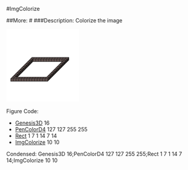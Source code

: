 #ImgColorize

##More: # ###Description: Colorize the image <hue> <saturation>

![](ImgColorize.png)

Figure Code:
- [Genesis3D](Genesis3D.md) 16
- [PenColorD4](PenColorD4.md) 127 127 255 255
- [Rect](Rect.md) 1 7 1 14 7 14
- [ImgColorize](ImgColorize.md) 10 10

Condensed: Genesis3D 16;PenColorD4 127 127 255 255;Rect 1 7 1 14 7 14;ImgColorize 10 10

